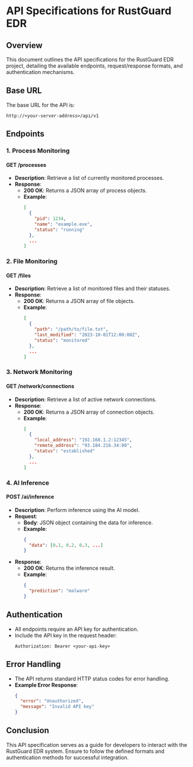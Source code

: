 # API Specifications for RustGuard EDR

## Overview
This document outlines the API specifications for the RustGuard EDR project, detailing the available endpoints, request/response formats, and authentication mechanisms.

## Base URL
The base URL for the API is:
```
http://<your-server-address>/api/v1
```

## Endpoints

### 1. Process Monitoring

#### GET /processes
- **Description**: Retrieve a list of currently monitored processes.
- **Response**:
  - **200 OK**: Returns a JSON array of process objects.
  - **Example**:
    ```json
    [
      {
        "pid": 1234,
        "name": "example.exe",
        "status": "running"
      },
      ...
    ]
    ```

### 2. File Monitoring

#### GET /files
- **Description**: Retrieve a list of monitored files and their statuses.
- **Response**:
  - **200 OK**: Returns a JSON array of file objects.
  - **Example**:
    ```json
    [
      {
        "path": "/path/to/file.txt",
        "last_modified": "2023-10-01T12:00:00Z",
        "status": "monitored"
      },
      ...
    ]
    ```

### 3. Network Monitoring

#### GET /network/connections
- **Description**: Retrieve a list of active network connections.
- **Response**:
  - **200 OK**: Returns a JSON array of connection objects.
  - **Example**:
    ```json
    [
      {
        "local_address": "192.168.1.2:12345",
        "remote_address": "93.184.216.34:80",
        "status": "established"
      },
      ...
    ]
    ```

### 4. AI Inference

#### POST /ai/inference
- **Description**: Perform inference using the AI model.
- **Request**:
  - **Body**: JSON object containing the data for inference.
  - **Example**:
    ```json
    {
      "data": [0.1, 0.2, 0.3, ...]
    }
    ```
- **Response**:
  - **200 OK**: Returns the inference result.
  - **Example**:
    ```json
    {
      "prediction": "malware"
    }
    ```

## Authentication
- All endpoints require an API key for authentication.
- Include the API key in the request header:
  ```
  Authorization: Bearer <your-api-key>
  ```

## Error Handling
- The API returns standard HTTP status codes for error handling.
- **Example Error Response**:
  ```json
  {
    "error": "Unauthorized",
    "message": "Invalid API key"
  }
  ```

## Conclusion
This API specification serves as a guide for developers to interact with the RustGuard EDR system. Ensure to follow the defined formats and authentication methods for successful integration.